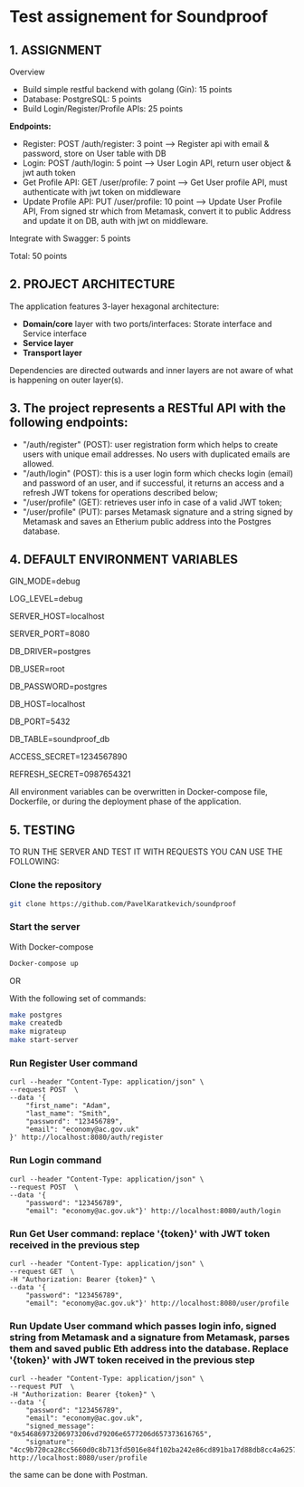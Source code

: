# Test assignement for Soundproof

## 1. ASSIGNMENT

Overview
- Build simple restful backend with golang (Gin): 15 points
- Database: PostgreSQL: 5 points
- Build Login/Register/Profile APIs: 25 points

**Endpoints:**

- Register: POST /auth/register: 3 point --> Register api with email & password, store on User table with DB
- Login: POST /auth/login: 5 point --> User Login API, return user object & jwt auth token
- Get Profile API: GET /user/profile: 7 point --> Get User profile API, must authenticate with jwt token on middleware
- Update Profile API: PUT /user/profile: 10 point --> Update User Profile API, From signed str which from Metamask, convert it to
public Address and update it on DB, auth with jwt on middleware.

Integrate with Swagger: 5 points

Total: 50 points

## 2. PROJECT ARCHITECTURE

The application features 3-layer hexagonal architecture:

- **Domain/core** layer with two ports/interfaces: Storate interface and Service interface
- **Service layer**
- **Transport layer**

Dependencies are directed outwards and inner layers are not aware of what is happening on outer layer(s).

## 3. The project represents a RESTful API with the following endpoints:
- "/auth/register" (POST): user registration form which helps to create users with unique email addresses. No users with duplicated emails are allowed.
- "/auth/login" (POST): this is a user login form which checks login (email) and password of an user, and if successful, it returns an access and a refresh JWT tokens for operations described below;
- "/user/profile" (GET): retrieves user info in case of a valid JWT token;
- "/user/profile" (PUT): parses Metamask signature and a string signed by Metamask and saves an Etherium public address into the Postgres database.

## 4. DEFAULT ENVIRONMENT VARIABLES

GIN_MODE=debug

LOG_LEVEL=debug

SERVER_HOST=localhost

SERVER_PORT=8080

DB_DRIVER=postgres

DB_USER=root

DB_PASSWORD=postgres

DB_HOST=localhost

DB_PORT=5432

DB_TABLE=soundproof_db

ACCESS_SECRET=1234567890

REFRESH_SECRET=0987654321

All environment variables can be overwritten in Docker-compose file, Dockerfile, or during the deployment phase of the application.

## 5. TESTING

TO RUN THE SERVER AND TEST IT WITH REQUESTS YOU CAN USE THE FOLLOWING:

### Clone the repository
```bash
git clone https://github.com/PavelKaratkevich/soundproof
```

### Start the server
With Docker-compose
```bash
Docker-compose up 
```

OR

With the following set of commands:

```bash
make postgres
make createdb
make migrateup
make start-server
```

### Run Register User command
```golang
curl --header "Content-Type: application/json" \
--request POST  \
--data '{
    "first_name": "Adam",
    "last_name": "Smith",
    "password": "123456789",
    "email": "economy@ac.gov.uk"
}' http://localhost:8080/auth/register
```

### Run Login command
```golang
curl --header "Content-Type: application/json" \
--request POST  \
--data '{
    "password": "123456789",
    "email": "economy@ac.gov.uk"}' http://localhost:8080/auth/login
```

### Run Get User command: replace '{token}' with JWT token received in the previous step
```golang
curl --header "Content-Type: application/json" \
--request GET  \
-H "Authorization: Bearer {token}" \
--data '{
    "password": "123456789",
    "email": "economy@ac.gov.uk"}' http://localhost:8080/user/profile
```

### Run Update User command which passes login info, signed string from Metamask and a signature from Metamask, parses them and saved public Eth address into the database. Replace '{token}' with JWT token received in the previous step
```golang
curl --header "Content-Type: application/json" \
--request PUT  \
-H "Authorization: Bearer {token}" \
--data '{
    "password": "123456789",
    "email": "economy@ac.gov.uk",
    "signed_message": "0x54686973206973206vd79206e6577206d657373616765",
    "signature": "4cc9b720ca28cc5660d0c8b713fd5016e84f102ba242e86cd891ba17d88db8cc4a6257f0807a6fd3503df9a6f3c18d13d2de2efa88b143e079db4bf121012eac1b"}' http://localhost:8080/user/profile
```
the same can be done with Postman.
